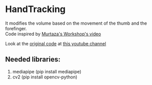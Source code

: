 # HandTracking
It modifies the volume based on the movement of the thumb and the forefinger.  
Code inspired by [Murtaza's Workshop's video](https://www.youtube.com/watch?v=9iEPzbG-xLE&amp;t=1287s)

Look at the [original code](https://youtu.be/9iEPzbG-xLE) at [this youtube channel](https://www.youtube.com/c/MurtazasWorkshopRoboticsandAI)


## Needed libraries:
  1. mediapipe (pip install mediapipe)
  2. cv2 (pip install opencv-python)
